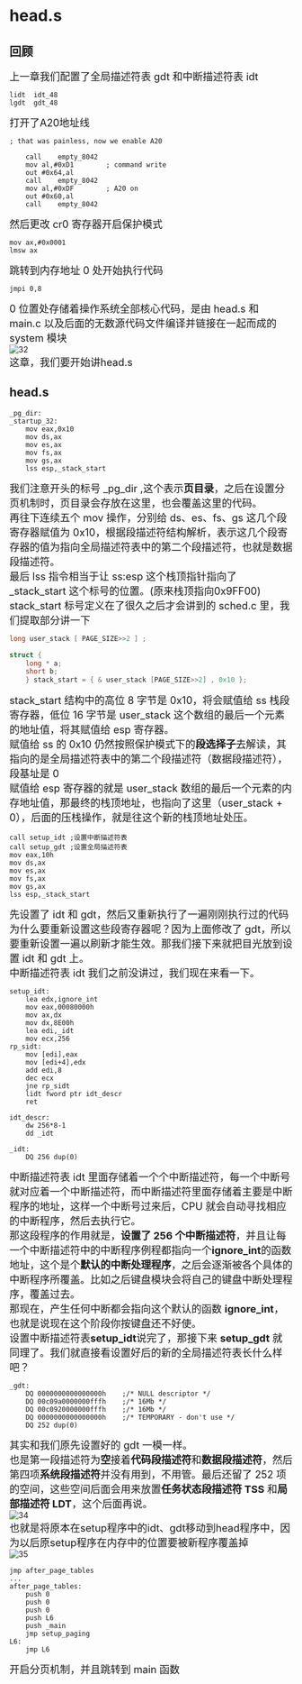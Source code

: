 # head.s
## 回顾
<font size=4>上一章我们配置了全局描述符表 gdt 和中断描述符表 idt</font>
```
lidt  idt_48
lgdt  gdt_48
```  
<font size=4>打开了A20地址线</font>
```
; that was painless, now we enable A20

	call	empty_8042
	mov	al,#0xD1		; command write
	out	#0x64,al
	call	empty_8042
	mov	al,#0xDF		; A20 on
	out	#0x60,al
	call	empty_8042
```  
<font size=4>然后更改 cr0 寄存器开启保护模式</font>
```
mov ax,#0x0001
lmsw ax
```  
<font size=4>跳转到内存地址 0 处开始执行代码</font>
```
jmpi 0,8
```  
<font size=4>0 位置处存储着操作系统全部核心代码，是由 head.s 和 main.c 以及后面的无数源代码文件编译并链接在一起而成的 system 模块</font>  
![32](https://raw.githubusercontent.com/TenHianPic/Picgo/main/Linux/32.png)    
<font size=4>这章，我们要开始讲head.s</font>  
## head.s
```
_pg_dir:
_startup_32:
    mov eax,0x10
    mov ds,ax
    mov es,ax
    mov fs,ax
    mov gs,ax
    lss esp,_stack_start
```  
<font size=4>我们注意开头的标号 _pg_dir ,这个表示**页目录**，之后在设置分页机制时，页目录会存放在这里，也会覆盖这里的代码。</font>  
<font size=4>再往下连续五个 mov 操作，分别给 ds、es、fs、gs 这几个段寄存器赋值为 0x10，根据段描述符结构解析，表示这几个段寄存器的值为指向全局描述符表中的第二个段描述符，也就是数据段描述符。</font>  
<font size=4>最后 lss 指令相当于让 ss:esp 这个栈顶指针指向了 _stack_start 这个标号的位置。(原来栈顶指向0x9FF00)<br>stack_start 标号定义在了很久之后才会讲到的 sched.c 里，我们提取部分讲一下</font>
```C  
long user_stack [ PAGE_SIZE>>2 ] ;

struct {
	long * a;
	short b;
	} stack_start = { & user_stack [PAGE_SIZE>>2] , 0x10 };
```  
<font size=4>stack_start 结构中的高位 8 字节是 0x10，将会赋值给 ss 栈段寄存器，低位 16 字节是 user_stack 这个数组的最后一个元素的地址值，将其赋值给 esp 寄存器。<br>赋值给 ss 的 0x10 仍然按照保护模式下的**段选择子**去解读，其指向的是全局描述符表中的第二个段描述符（数据段描述符），段基址是 0<br>赋值给 esp 寄存器的就是 user_stack 数组的最后一个元素的内存地址值，那最终的栈顶地址，也指向了这里（user_stack + 0），后面的压栈操作，就是往这个新的栈顶地址处压。</font>     
```
call setup_idt ;设置中断描述符表
call setup_gdt ;设置全局描述符表
mov eax,10h
mov ds,ax
mov es,ax
mov fs,ax
mov gs,ax
lss esp,_stack_start
```  
<font size=4>先设置了 idt 和 gdt，然后又重新执行了一遍刚刚执行过的代码<br>为什么要重新设置这些段寄存器呢？因为上面修改了 gdt，所以要重新设置一遍以刷新才能生效。那我们接下来就把目光放到设置 idt 和 gdt 上。<br>中断描述符表 idt 我们之前没讲过，我们现在来看一下。</font>  
```
setup_idt:
    lea edx,ignore_int
    mov eax,00080000h
    mov ax,dx
    mov dx,8E00h
    lea edi,_idt
    mov ecx,256
rp_sidt:
    mov [edi],eax
    mov [edi+4],edx
    add edi,8
    dec ecx
    jne rp_sidt
    lidt fword ptr idt_descr
    ret

idt_descr:
    dw 256*8-1
    dd _idt

_idt:
    DQ 256 dup(0)
```  
<font size=4>中断描述符表 idt 里面存储着一个个中断描述符，每一个中断号就对应着一个中断描述符，而中断描述符里面存储着主要是中断程序的地址，这样一个中断号过来后，CPU 就会自动寻找相应的中断程序，然后去执行它。<br>
那这段程序的作用就是，**设置了 256 个中断描述符**，并且让每一个中断描述符中的中断程序例程都指向一个**ignore_int**的函数地址，这个是个**默认的中断处理程序**，之后会逐渐被各个具体的中断程序所覆盖。比如之后键盘模块会将自己的键盘中断处理程序，覆盖过去。<br>那现在，产生任何中断都会指向这个默认的函数 **ignore_int**，也就是说现在这个阶段你按键盘还不好使。
<br>设置中断描述符表**setup_idt**说完了，那接下来 **setup_gdt** 就同理了。我们就直接看设置好后的新的全局描述符表长什么样吧？</font>
```
_gdt:
    DQ 0000000000000000h    ;/* NULL descriptor */
    DQ 00c09a0000000fffh    ;/* 16Mb */
    DQ 00c0920000000fffh    ;/* 16Mb */
    DQ 0000000000000000h    ;/* TEMPORARY - don't use */
    DQ 252 dup(0)
```  
<font size=4>其实和我们原先设置好的 gdt 一模一样。</font>  
<font size=4>也是第一段描述符为**空**接着**代码段描述符**和**数据段描述符**，然后第四项**系统段描述符**并没有用到，不用管。最后还留了 252 项的空间，这些空间后面会用来放置**任务状态段描述符 TSS** 和**局部描述符 LDT**，这个后面再说。</font>  
![34](https://raw.githubusercontent.com/TenHianPic/Picgo/main/Linux/34.png)  
<font size=4>也就是将原本在setup程序中的idt、gdt移动到head程序中，因为以后原setup程序在内存中的位置要被新程序覆盖掉</font>  
![35](https://raw.githubusercontent.com/TenHianPic/Picgo/main/Linux/35.png)  
```
jmp after_page_tables
...
after_page_tables:
    push 0
    push 0
    push 0
    push L6
    push _main
    jmp setup_paging
L6:
    jmp L6
```  
<font size=4>开启分页机制，并且跳转到 main 函数</font>